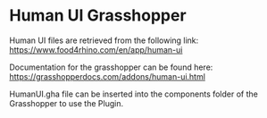 # Human UI Grasshopper
 
Human UI files are retrieved from the following link:
https://www.food4rhino.com/en/app/human-ui

Documentation for the grasshopper can be found here:
https://grasshopperdocs.com/addons/human-ui.html

HumanUI.gha file can be inserted into the components folder of the Grasshopper to use the Plugin.
